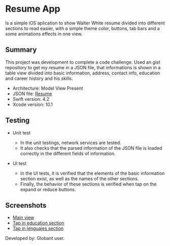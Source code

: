 # Resume App

Is a simple iOS aplication to show Walter White resume divided into different sections to read easier, with a simple theme color, buttons, tab bars and a some animations effects in one view.

## Summary

This project was development to complete a code challenge. Used an gist repository to get my resume in a JSON file, that informations is shown in a table view divided into basic information, address, contact info, education and career history and his skills.

*	Architecture: Model View Present
* JSON file: [Resume]()
* Swift version: 4.2
* Xcode version: 10.1

## Testing

+ Unit test
	+ In the unit testings, network services are tested. 
	+ It also checks that the parsed information of the JSON file is loaded correctly in the different fields of information.

+ UI test
	+ In the UI tests, it is verified that the elements of the basic information section exist, as well as the names of the other sections.
	+ Finally, the behavior of these sections is verified when tap on the expand or reduce buttons.

## Screenshots

+ [Main view](./img/img_1.png)
+ [Tap in education section](./img/img_2.png)
+ [Tap in lenguajes section](./img/img_3.png)

Developed by: Globant user.
